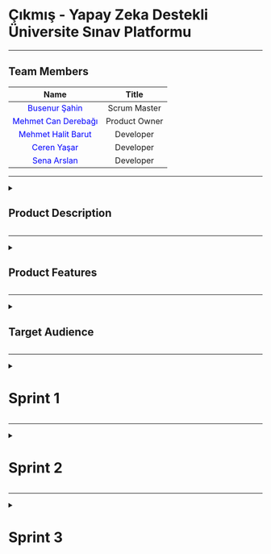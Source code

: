 # Çıkmış - Yapay Zeka Destekli Üniversite Sınav Platformu

<!-- Henüz bir logonuz olmadığından, ileride buraya projenizin logosunu ekleyebilirsiniz. Örnek: -->
<!-- <p align="center"> <img src="link_buraya_gelecek" width="350"/> </p> -->

---

## Team Members

| Name | Title |
|:---:|:---:|
| <a href="https://github.com/bossoon" style="text-decoration:none; color:blue;">Busenur Şahin</a> | Scrum Master |
| <a href="https://github.com/canderebagi" style="text-decoration:none; color:blue;">Mehmet Can Derebağı</a> | Product Owner |
| <a href="https://github.com/halitbarut" style="text-decoration:none; color:blue;">Mehmet Halit Barut</a> | Developer |
| <a href="https://github.com/cerenyasarr" style="text-decoration:none; color:blue;">Ceren Yaşar</a> | Developer |
| <a href="https://github.com/Sena-ARS" style="text-decoration:none; color:blue;">Sena Arslan</a> | Developer |


---

<details>
  <summary><h2>Product Description</h2></summary>

**Çıkmış**, üniversite öğrencilerinin sınav hazırlık süreçlerini daha verimli ve stratejik hale getirmek için geliştirilmiş, yapay zeka destekli yenilikçi bir web platformudur. Platform, öğrencilerin kendi üniversitelerinin, fakültelerinin ve bölümlerinin geçmiş yıllardaki vize ve final sorularına kolayca erişmesini sağlar.

Ancak "Çıkmış" sadece bir soru arşivi değildir. Yapay zeka motoru sayesinde, öğrencilerin performansını analiz eder, eksik oldukları konuları tespit eder, kişiselleştirilmiş örnek sınavlar üretir ve zorlandıkları sorular için anında, adım adım çözümler sunar. Amacımız, her öğrencinin kendi öğrenme hızına ve ihtiyaçlarına uygun, akıllı bir çalışma asistanına sahip olmasını sağlayarak akademik başarılarını en üst düzeye taşımaktır.

  <details>
    <summary><h4>English explanation</h4></summary>

**Çıkmış** is an innovative, AI-powered web platform developed to make the exam preparation process for university students more efficient and strategic. The platform allows students to easily access past midterm and final exam questions from their own universities, faculties, and departments.

However, "Çıkmış" is more than just a question archive. Thanks to its artificial intelligence engine, it analyzes student performance, identifies areas of weakness, generates personalized sample exams, and provides instant, step-by-step solutions for challenging questions. Our goal is to empower every student with a smart study assistant tailored to their individual learning pace and needs, thereby maximizing their academic success.
    
  </details>
</details>
  

---
<details>
  <summary><h2>Product Features</h2></summary>
  
*Proje geliştikçe bu bölüm detaylandırılacaktır. Planlanan temel özellikler:*

*   **Geniş Soru Arşivi:** Fakülte, bölüm ve derse göre filtrelenebilen, üniversitelerin geçmiş vize ve final soruları.
*   **Yapay Zeka Destekli Örnek Sınavlar:** Kullanıcının performansına ve dersin konularına göre yapay zeka tarafından özgün ve zorlayıcı sınav soruları oluşturma.
*   **Yapay Zeka Destekli Soru Çözümleri:** Anlaşılmayan veya yanlış çözülen sorular için yapay zeka tarafından üretilen adım adım, açıklayıcı çözümler.
*   **Detaylı Performans Raporları:** Ders ve konu bazında başarı oranını, zaman içindeki gelişimi ve zayıf noktaları gösteren kişisel analiz raporları.
*   **Kişiselleştirilmiş Çalışma Yönlendirmesi:** Performans raporlarına dayanarak kullanıcının hangi konulara ağırlık vermesi gerektiğini öneren akıllı sistem.

<details>
    <summary><h4>English explanation</h4></summary>

*This section will be detailed as the project develops. Planned core features:*

*   **Extensive Question Archive:** Past midterm and final exam questions from universities, filterable by faculty, department, and course.
*   **AI-Generated Sample Exams:** Creation of unique and challenging exam questions by AI based on user performance and course topics.
*   **AI-Powered Question Solutions:** Step-by-step, explanatory solutions generated by AI for misunderstood or incorrectly answered questions.
*   **Detailed Performance Reports:** Personal analysis reports showing success rates by course and topic, progress over time, and areas of weakness.
*   **Personalized Study Guidance:** An intelligent system that suggests which topics the user should focus on based on their performance reports.

</details>
</details>

---
<details>
  <summary><h2>Target Audience</h2></summary>

Projemiz, doğrudan **üniversite öğrencilerini** hedeflemektedir:

*   Vize ve final sınavlarına hazırlanan lisans ve ön lisans öğrencileri.
*   Derslerini daha yüksek bir not ortalamasıyla geçmeyi hedefleyenler.
*   Belirli konulardaki eksiklerini pratik yaparak gidermek isteyen öğrenciler.
*   Zamanını en verimli şekilde kullanarak sınavlara stratejik bir şekilde hazırlanmak isteyenler.

<details>
    <summary><h4>English explanation</h4></summary>

Our project directly targets **university students**:

*   Undergraduate and associate degree students preparing for midterm and final exams.
*   Those aiming to pass their courses with a higher grade point average.
*   Students who want to address their deficiencies in specific subjects through practice.
*   Those who want to prepare for exams strategically by using their time most efficiently.
    
</details>
</details>



---
<details>
  <summary><h1>Sprint 1</h1></summary>

This project is a **FastAPI-based backend service** designed to provide a platform for accessing past university exam questions. It allows users to filter exams based on university, department, class level, year, and semester, and then view the questions for a selected exam.

- **Sprint Review Participants:**
  * Busenur Şahin, Mehmet Can Derebağı, Mehmet Halit Barut, Ceren Yaşar, Sena Arslan

## 🚀 Features

  * **User Authentication**: Secure user registration and login system.
  * **Dynamic Filtering**: Enables users to find exams with a multi-level filtering system (University -\> Department -\> Class).
  * **Exam and Question Retrieval**: Provides endpoints to fetch detailed information about exams and their corresponding questions.
  * **Scalable Architecture**: Built with a modular structure using FastAPI routers, making it easy to extend and maintain.
  * **ORM Integration**: Uses SQLAlchemy for seamless interaction with the database.

## 🛠️ Technologies Used

  * **Backend**: FastAPI
  * **Database**: SQLite (with SQLAlchemy ORM)
  * **Authentication**: Passlib for password hashing, python-jose for JWT creation.
  * **Data Validation**: Pydantic
  * **API Testing**: Swagger UI and ReDoc (auto-generated by FastAPI)

## 📂 Project Structure

The project is organized into the following directories and files:

```
├── main.py             # Main application file
├── database.py         # Database connection and session management
├── models.py           # SQLAlchemy database models
├── schemas.py          # Pydantic data validation schemas
├── crud.py             # Reusable functions for database operations
├── security.py         # Functions for password hashing and token management
├── config.py           # Application configuration settings
└── routers/
    ├── exams.py        # API endpoints for exams
    └── auth.py         # API endpoints for authentication
```

## 📖 API Endpoints

### Authentication

  * `POST /auth/register`: Register a new user.
  * `POST /auth/login`: Log in and receive an access token.

### Exams

  * `GET /exams/universities`: Get a list of all universities.
  * `GET /exams/universities/{university_id}/departments`: Get a list of departments for a specific university.
  * `GET /exams/departments/{department_id}/classes`: Get a list of class levels for a specific department.
  * `GET /exams/`: Get a list of exams based on filters (university, department, class, year, semester).
  * `GET /exams/{exam_id}/questions`: Get a list of questions for a specific exam.

### Prerequisites

  * Python 3.8+
  * FastAPI
  * Uvicorn
  * SQLAlchemy
  * and other packages listed in `requirements.txt`.

## 🗂️ Project Management

  * **Project Management Tool**: It has been decided to use **Trello** for managing the project workflow and tracking tasks.
  * **UI/UX Design**: UI designs will be created using **Figma**.
  * **Backend Development**: The backend will be developed using **FastAPI**, and page routing will be handled within the FastAPI framework.
  * **Login System**: An **email-based** login system will be implemented.
  * **Local Database**: It has been decided to use **SQLite** as the local database for development and testing.

## 📝 Sprint Planning & Retrospective

### Sprint 1

  * **Expected Point Completion**: 

In Sprint 1, the target was set as 150 story points. This estimation was based on the foundational tasks required to set up the project infrastructure, such as:
	•	Setting up the FastAPI environment
	•	Designing the initial database schema
	•	Implementing basic authentication and authorization logic

The complexity and time requirements of these tasks were considered during the estimation process.

Upon the completion of Sprint 1, the actual completed story points will be evaluated. This will help us:
	•	Measure team velocity
	•	Identify potential over/underestimations
	•	Adjust future sprint goals accordingly

  * **Point Completion Logic**: The first sprint has a target of 150 points. Subsequent sprints will adjust based on the team's velocity and project needs.

  •	**Sprint 1:** 150 points
	•	**Sprint 2:** 200 points
	•	**Sprint 3:** 200 points

  * **Product Backlog :** Trello

### Sprint Review:

  * The initial project setup with FastAPI was completed successfully.
  * The database models and schemas for the core features (Users, Exams, Questions) have been defined.
  * A basic user authentication system (register and login) has been implemented and tested.
  * The main challenge was designing the multi-level filtering logic for the exams, which required careful planning of the database relationships and API endpoints.
  * We believe we had a productive sprint and established a solid foundation for the project.

### Sprint Retrospective:

  * For the next sprint, we will focus on implementing the remaining CRUD operations for exams and questions.
  * We plan to enhance the filtering capabilities and add more detailed information to the exam and question models.
  * It was decided to write comprehensive unit and integration tests for the existing endpoints to ensure stability.
  * We will also start working on the frontend integration, coordinating with the frontend team to align on the API specifications.
  * To improve brand recognition, we will brainstorm a project name and logo in the upcoming sprint.

<details>
    <summary><h2>App Screenshots</h2></summary>
<img width="1863" height="1045" alt="sprint1 app screenshot" src="https://github.com/user-attachments/assets/e6fe70b0-5fd8-4507-a0e1-1c9f8bfc4be0" />

<p>---</p>

</details>



---
  <details>
    <summary><h2>Project Management</h2></summary>
    
<img width="1736" height="706" alt="resim" src="https://github.com/user-attachments/assets/82d5f3fb-95b4-49d7-aeef-e0d806c452ba" />


   
</details>


---

</details>



<!-- Gelecek sprintler için bu yapıyı kopyalayıp devam edebilirsiniz. -->
<!-- 
<details>
  <summary><h1>Sprint 2</h1></summary>
</details>
-->

---
<details>
  <summary><h1>Sprint 2</h1></summary>

-----

## Sprint 2: Academic Hierarchy and Advanced Filtering

### Sprint Notes

The main goal of this sprint was to organize exams under an academic structure (University -\> Department -\> Class Level) and to enable users to perform detailed filtering based on these criteria. This was intended to help users find the exams they are looking for much more quickly and efficiently.

  - **Completed Work:**
      - **Backend:**
          - New tables named `University`, `Department`, and `ClassLevel` were added to the database.
          - The `Exam` table was linked to these new academic tables.
          - Pydantic schemas were created for the new tables (`schemas.py`).
          - Full CRUD (Create, Read, Update, Delete) functions for University, Department, and Class Level were added to the `crud.py` file.
          - API endpoints to expose these CRUD operations were grouped under `routers/academics.py`.
          - The `get_exams_filtered` function was developed to filter exams by university, department, class level, year, semester, and course name (`crud.py`).
          - The exam creation and retrieval endpoints were updated to include the new academic information.
      - **Frontend:**
          - Select/dropdown boxes for University, Department, and Class Level were added to the exam search and filtering interface.
          - Fields for entering academic information were added to the new exam creation form.
          - The search results page was updated to correctly display filtered exams.

### Estimated & Completed Story Points

  - **Estimated Points:** 21 Story Points
  - **Completed Points:** 21 Story Points

### Estimation Logic

Story point estimations were made considering the complexity of the work, development time, and potential risks. For example:

  - **New Database Models and Relationships (8 Points):** This was one of the highest-pointed tasks because it affected the existing `Exam` model and required a fundamental change in the database schema.
  - **CRUD Functions and Endpoints (5 Points):** Although a standard workflow, it was rated as medium complexity because it needed to be written separately for three different models.
  - **Advanced Filtering Function (5 Points):** This received a high score because it involved a complex query that joins multiple tables and manages multiple parameters.
  - **Frontend Integration (3 Points):** Connecting the backend endpoints to the frontend and creating the necessary UI components.

### Daily Scrum Notes (Example)

  - **Day 1:** The backend team started working on the new database models (`University`, `Department`, `ClassLevel`). The frontend team prepared mock designs for the filtering components.
  - **Day 3:** The backend completed the CRUD endpoints and began testing via Swagger. The frontend took the first steps to connect `axios` services to these endpoints.
  - **Day 5:** The advanced filtering function (`get_exams_filtered`) was completed. Performance tests and various filtering combinations were tried.
  - **Day 7:** Backend and frontend integration was completed. Minor bugs found during joint testing were fixed. Sprint goals were achieved.

### Sprint Board Updates Screenshot

*(You can add a screenshot of your project management tool (Jira, Trello, GitHub Projects, etc.) at the end of the sprint here.)*

### Sprint Review

At the end-of-sprint review meeting, the following features were presented to stakeholders:

  - A demonstration showed that exams can now be added with specific university, department, and class level information.
  - The search and filter section on the homepage was tested live. It was confirmed that exams were successfully filtered by selecting different universities and departments.
  - A technical overview was given on how the new `academics` endpoints work via the Swagger documentation.
  - Feedback from stakeholders was very positive. It was noted that the ability to quickly access desired exams would significantly improve the user experience.

### Sprint Retrospective

  - **What Went Well?**
      - Communication and coordination between the backend and frontend teams were excellent.
      - Tasks were clearly defined, and everyone knew their responsibilities.
      - The new academic structure has built a solid foundation for future features (e.g., course-based statistics).
  - **What Could Be Improved?**
      - The database query for the filtering function became more complex than initially expected. More time could have been allocated to optimize this query.
      - More preliminary research could have been done for some of the `MUI` components used on the frontend.
  - **Action Items:**
      - For future sprints, a separate "spike" (research) task will be created for jobs requiring complex queries.
      - The frontend team will test new components with a small prototype before full implementation.

-----

---

</details>

---
<details>
  <summary><h1>Sprint 3</h1></summary>

## Sprint 3: AI (Gemini) Integration with Smart Question Features

### Sprint Notes

The focus of this sprint was to add smart features to the application by integrating the Google Gemini API. The goal was to allow users to generate new, similar questions from an existing one and to get detailed explanations for a question's solution.

  - **Completed Work:**
      - **Backend:**
          - The `google-generativeai` library was added to the project (`requirements.txt`).
          - [cite\_start]Settings like the Gemini API key and model name were added to the `config.py` file[cite: 1].
          - The Gemini client was initialized globally in `main.py`.
          - Pydantic schemas were created for AI requests and responses (`schemas.py`).
          - An endpoint was developed to generate a new test question (with options and the correct answer) inspired by an existing question.
          - An endpoint was developed that takes a question, its options, and the correct answer, and explains why that answer is correct.
      - **Frontend:**
          - A "Generate Similar Question" button was added to the exam view page.
          - An "Explain Answer" button was added for users to see after solving a question or while viewing it.
          - Modals or pop-up windows were designed to display the responses (new question or explanation) from the AI.

### Estimated & Completed Story Points

  - **Estimated Points:** 13 Story Points
  - **Completed Points:** 13 Story Points

### Estimation Logic

  - **Gemini API Integration and Configuration (5 Points):** Rated as medium-to-high complexity as it involved a new external service integration and required good prompt engineering to get accurate results.
  - **Generate New Question Endpoint (4 Points):** Considered medium complexity because it included steps like sending the correct prompt to the Gemini API and parsing the response to fit the data model.
  - **Explain Answer Endpoint (2 Points):** Scored lower as it required a simpler prompt compared to question generation.
  - **Frontend Integration (2 Points):** Involved managing two new buttons and the API requests they trigger.

### Daily Scrum Notes (Example)

  - **Day 1:** Research began on the most effective prompt structures for the Gemini API. The focus was on "How can we get a test question in JSON format, complete with options and a correct answer?"
  - **Day 2:** The first prototype endpoints were completed. The consistency of the responses was tested. It was observed that the format was sometimes inconsistent, and improvements were made to the prompts.
  - **Day 4:** The backend endpoints were stabilized. The frontend team confirmed they could successfully retrieve data using these endpoints and started working on the UI.
  - **Day 6:** The modal windows and buttons on the frontend were completed. End-to-end tests were performed. It was decided that the AI feature was ready for release.

### Sprint Board Updates Screenshot

*(You can add a screenshot of your project management tool (Jira, Trello, GitHub Projects, etc.) at the end of the sprint here.)*

### Sprint Review

At the end-of-sprint review meeting, the following features were presented with a live demo:

  - The "Generate Similar Question" button was clicked on an existing exam question, and it was shown that Gemini instantly generated a new question, options, and a correct answer.
  - For a different question, the "Explain Answer" button was pressed, and the detailed, clear explanation provided by the AI was read to the stakeholders.
  - It was emphasized how this feature would help students understand topics more deeply instead of just memorizing. Stakeholders agreed that this feature was a significant innovation that would set the project apart from its competitors.

### Sprint Retrospective

  - **What Went Well?**
      - The team quickly adapted to a new technology, Generative AI, and successfully integrated it into the product.
      - The experiments with prompt engineering were very effective in achieving the desired results.
      - The sprint goal was very clear and focused, which allowed the team to progress toward the goal without distractions.
  - **What Could Be Improved?**
      - The response times of the external API could be variable. A better "loading" indicator could have been implemented on the frontend for these waiting times.
      - The costs and usage limits of the Gemini API could have been investigated in more detail at the beginning of the sprint.
  - **Action Items:**
      - A standard "loading state" management mechanism will be established on the frontend for all external API calls.
      - API usage will be logged for cost tracking and reported at regular intervals.